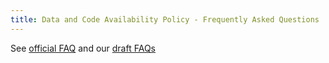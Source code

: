 ```yaml
---
title: Data and Code Availability Policy - Frequently Asked Questions
---
```



See [official FAQ](https://www.aeaweb.org/journals/data/faq) and our [draft FAQs](https://aeadataeditor.github.io/aea-de-guidance/FAQ.html)